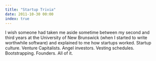 ```yaml
---
title: "Startup Trivia"
date: 2011-10-30 00:00
index: true
---
```


I wish someone had taken me aside sometime between my second and third years at the University of New Brunswick (when I started to write worthwhile software) and explained to me how startups worked. Startup culture. Venture Capitalists. Angel investors. Vesting schedules. Bootstrapping. Founders. All of it.

<!-- more -->
